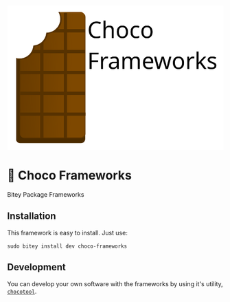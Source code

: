 ![Logo](/media/choco-frameworks.png)
# 🍫 Choco Frameworks
Bitey Package Frameworks

## Installation
This framework is easy to install. Just use:
```
sudo bitey install dev choco-frameworks
```

## Development
You can develop your own software with the frameworks by using it's utility, [`chocotool`](https://github.com/NarpTools/chocotool).

